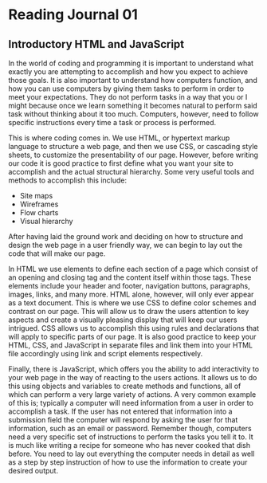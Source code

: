 # Reading Journal 01
## Introductory HTML and JavaScript

In the world of coding and programming it is important to understand what exactly you are attempting to accomplish and how you expect to achieve those goals.  It is also important to understand how computers function, and how you can use computers by giving them tasks to perform in order to meet your expectations.  They do not perform tasks in a way that you or I might because once we learn something it becomes natural to perform said task without thinking about it too much.  Computers, however, need to follow specific instructions every time a task or process is performed.

This is where coding comes in.  We use HTML, or hypertext markup language to structure a web page, and then we use CSS, or cascading style sheets, to customize the presentability of our page.  However, before writing our code it is good practice to first define what you want your site to accomplish and the actual structural hierarchy.  Some very useful tools and methods to accomplish this include:

- Site maps
- Wireframes
- Flow charts
- Visual hierarchy

After having laid the ground work and deciding on how to structure and design the web page in a user friendly way, we can begin to lay out the code that will make our page.

In HTML we use elements to define each section of a page which consist of an opening and closing tag and the content itself within those tags.  These elements include your header and footer, navigation buttons, paragraphs, images, links, and many more.  HTML alone, however, will only ever appear as a text document.  This is where we use CSS to define color schemes and contrast on our page.  This will allow us to draw the users attention to key aspects and create a visually pleasing display that will keep our users intrigued.  CSS allows us to accomplish this using rules and declarations that will apply to specific parts of our page.  It is also good practice to keep your HTML, CSS, and JavaScript in separate files and link them into your HTML file accordingly using link and script elements respectively.

Finally, there is JavaScript, which offers you the ability to add interactivity to your web page in the way of reacting to the users actions.  It allows us to do this using objects and variables to create methods and functions, all of which can perform a very large variety of actions.  A very common example of this is; typically a computer will need information from a user in order to accomplish a task.  If the user has not entered that information into a submission field the computer will respond by asking the user for that information, such as an email or password. Remember though, computers need a very specific set of instructions to perform the tasks you tell it to.  It is much like writing a recipe for someone who has never cooked that dish before.  You need to lay out everything the computer needs in detail as well as a step by step instruction of how to use the information to create your desired output.